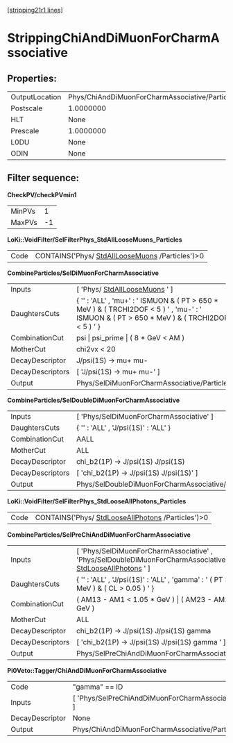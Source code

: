 [[stripping21r1 lines]](./stripping21r1-index)

# StrippingChiAndDiMuonForCharmAssociative

## Properties:

|                |                                                |
|----------------|------------------------------------------------|
| OutputLocation | Phys/ChiAndDiMuonForCharmAssociative/Particles |
| Postscale      | 1.0000000                                      |
| HLT            | None                                           |
| Prescale       | 1.0000000                                      |
| L0DU           | None                                           |
| ODIN           | None                                           |

## Filter sequence:

**CheckPV/checkPVmin1**

|        |     |
|--------|-----|
| MinPVs | 1   |
| MaxPVs | -1  |

**LoKi::VoidFilter/SelFilterPhys_StdAllLooseMuons_Particles**

|      |                                                                                      |
|------|--------------------------------------------------------------------------------------|
| Code | CONTAINS('Phys/ [StdAllLooseMuons](./stripping21r1-stdallloosemuons) /Particles')\>0 |

**CombineParticles/SelDiMuonForCharmAssociative**

|                  |                                                                                                                                                  |
|------------------|--------------------------------------------------------------------------------------------------------------------------------------------------|
| Inputs           | [ 'Phys/ [StdAllLooseMuons](./stripping21r1-stdallloosemuons) ' ]                                                                              |
| DaughtersCuts    | { '' : 'ALL' , 'mu+' : ' ISMUON & ( PT \> 650 \* MeV ) & ( TRCHI2DOF \< 5 ) ' , 'mu-' : ' ISMUON & ( PT \> 650 \* MeV ) & ( TRCHI2DOF \< 5 ) ' } |
| CombinationCut   | psi \| psi_prime \| ( 8 \* GeV \< AM )                                                                                                           |
| MotherCut        | chi2vx \< 20                                                                                                                                     |
| DecayDescriptor  | J/psi(1S) -\> mu+ mu-                                                                                                                            |
| DecayDescriptors | [ 'J/psi(1S) -\> mu+ mu-' ]                                                                                                                    |
| Output           | Phys/SelDiMuonForCharmAssociative/Particles                                                                                                      |

**CombineParticles/SelDoubleDiMuonForCharmAssociative**

|                  |                                                   |
|------------------|---------------------------------------------------|
| Inputs           | [ 'Phys/SelDiMuonForCharmAssociative' ]         |
| DaughtersCuts    | { '' : 'ALL' , 'J/psi(1S)' : 'ALL' }              |
| CombinationCut   | AALL                                              |
| MotherCut        | ALL                                               |
| DecayDescriptor  | chi_b2(1P) -\> J/psi(1S) J/psi(1S)                |
| DecayDescriptors | [ 'chi_b2(1P) -\> J/psi(1S) J/psi(1S)' ]        |
| Output           | Phys/SelDoubleDiMuonForCharmAssociative/Particles |

**LoKi::VoidFilter/SelFilterPhys_StdLooseAllPhotons_Particles**

|      |                                                                                          |
|------|------------------------------------------------------------------------------------------|
| Code | CONTAINS('Phys/ [StdLooseAllPhotons](./stripping21r1-stdlooseallphotons) /Particles')\>0 |

**CombineParticles/SelPreChiAndDiMuonForCharmAssociative**

|                  |                                                                                                                                                           |
|------------------|-----------------------------------------------------------------------------------------------------------------------------------------------------------|
| Inputs           | [ 'Phys/SelDiMuonForCharmAssociative' , 'Phys/SelDoubleDiMuonForCharmAssociative' , 'Phys/ [StdLooseAllPhotons](./stripping21r1-stdlooseallphotons) ' ] |
| DaughtersCuts    | { '' : 'ALL' , 'J/psi(1S)' : 'ALL' , 'gamma' : ' ( PT \> 400 \* MeV ) & ( CL \> 0.05 ) ' }                                                                |
| CombinationCut   | ( AM13 - AM1 \< 1.05 \* GeV ) \| ( AM23 - AM2 \< 1.05 \* GeV )                                                                                            |
| MotherCut        | ALL                                                                                                                                                       |
| DecayDescriptor  | chi_b2(1P) -\> J/psi(1S) J/psi(1S) gamma                                                                                                                  |
| DecayDescriptors | [ 'chi_b2(1P) -\> J/psi(1S) J/psi(1S) gamma ' ]                                                                                                         |
| Output           | Phys/SelPreChiAndDiMuonForCharmAssociative/Particles                                                                                                      |

**Pi0Veto::Tagger/ChiAndDiMuonForCharmAssociative**

|                 |                                                    |
|-----------------|----------------------------------------------------|
| Code            | "gamma" == ID                                      |
| Inputs          | [ 'Phys/SelPreChiAndDiMuonForCharmAssociative' ] |
| DecayDescriptor | None                                               |
| Output          | Phys/ChiAndDiMuonForCharmAssociative/Particles     |
